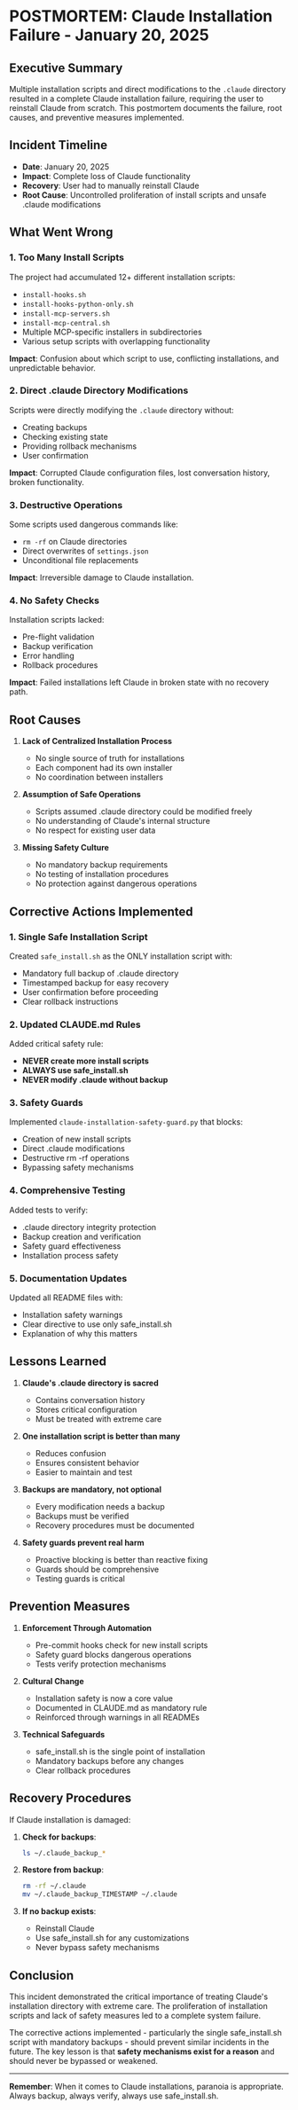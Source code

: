 # POSTMORTEM: Claude Installation Failure - January 20, 2025

## Executive Summary
Multiple installation scripts and direct modifications to the `.claude` directory resulted in a complete Claude installation failure, requiring the user to reinstall Claude from scratch. This postmortem documents the failure, root causes, and preventive measures implemented.

## Incident Timeline
- **Date**: January 20, 2025
- **Impact**: Complete loss of Claude functionality
- **Recovery**: User had to manually reinstall Claude
- **Root Cause**: Uncontrolled proliferation of install scripts and unsafe .claude modifications

## What Went Wrong

### 1. **Too Many Install Scripts**
The project had accumulated 12+ different installation scripts:
- `install-hooks.sh`
- `install-hooks-python-only.sh`
- `install-mcp-servers.sh`
- `install-mcp-central.sh`
- Multiple MCP-specific installers in subdirectories
- Various setup scripts with overlapping functionality

**Impact**: Confusion about which script to use, conflicting installations, and unpredictable behavior.

### 2. **Direct .claude Directory Modifications**
Scripts were directly modifying the `.claude` directory without:
- Creating backups
- Checking existing state
- Providing rollback mechanisms
- User confirmation

**Impact**: Corrupted Claude configuration files, lost conversation history, broken functionality.

### 3. **Destructive Operations**
Some scripts used dangerous commands like:
- `rm -rf` on Claude directories
- Direct overwrites of `settings.json`
- Unconditional file replacements

**Impact**: Irreversible damage to Claude installation.

### 4. **No Safety Checks**
Installation scripts lacked:
- Pre-flight validation
- Backup verification
- Error handling
- Rollback procedures

**Impact**: Failed installations left Claude in broken state with no recovery path.

## Root Causes

1. **Lack of Centralized Installation Process**
   - No single source of truth for installations
   - Each component had its own installer
   - No coordination between installers

2. **Assumption of Safe Operations**
   - Scripts assumed .claude directory could be modified freely
   - No understanding of Claude's internal structure
   - No respect for existing user data

3. **Missing Safety Culture**
   - No mandatory backup requirements
   - No testing of installation procedures
   - No protection against dangerous operations

## Corrective Actions Implemented

### 1. **Single Safe Installation Script**
Created `safe_install.sh` as the ONLY installation script with:
- Mandatory full backup of .claude directory
- Timestamped backup for easy recovery
- User confirmation before proceeding
- Clear rollback instructions

### 2. **Updated CLAUDE.md Rules**
Added critical safety rule:
- **NEVER create more install scripts**
- **ALWAYS use safe_install.sh**
- **NEVER modify .claude without backup**

### 3. **Safety Guards**
Implemented `claude-installation-safety-guard.py` that blocks:
- Creation of new install scripts
- Direct .claude modifications
- Destructive rm -rf operations
- Bypassing safety mechanisms

### 4. **Comprehensive Testing**
Added tests to verify:
- .claude directory integrity protection
- Backup creation and verification
- Safety guard effectiveness
- Installation process safety

### 5. **Documentation Updates**
Updated all README files with:
- Installation safety warnings
- Clear directive to use only safe_install.sh
- Explanation of why this matters

## Lessons Learned

1. **Claude's .claude directory is sacred**
   - Contains conversation history
   - Stores critical configuration
   - Must be treated with extreme care

2. **One installation script is better than many**
   - Reduces confusion
   - Ensures consistent behavior
   - Easier to maintain and test

3. **Backups are mandatory, not optional**
   - Every modification needs a backup
   - Backups must be verified
   - Recovery procedures must be documented

4. **Safety guards prevent real harm**
   - Proactive blocking is better than reactive fixing
   - Guards should be comprehensive
   - Testing guards is critical

## Prevention Measures

1. **Enforcement Through Automation**
   - Pre-commit hooks check for new install scripts
   - Safety guard blocks dangerous operations
   - Tests verify protection mechanisms

2. **Cultural Change**
   - Installation safety is now a core value
   - Documented in CLAUDE.md as mandatory rule
   - Reinforced through warnings in all READMEs

3. **Technical Safeguards**
   - safe_install.sh is the single point of installation
   - Mandatory backups before any changes
   - Clear rollback procedures

## Recovery Procedures

If Claude installation is damaged:

1. **Check for backups**:
   ```bash
   ls ~/.claude_backup_*
   ```

2. **Restore from backup**:
   ```bash
   rm -rf ~/.claude
   mv ~/.claude_backup_TIMESTAMP ~/.claude
   ```

3. **If no backup exists**:
   - Reinstall Claude
   - Use safe_install.sh for any customizations
   - Never bypass safety mechanisms

## Conclusion

This incident demonstrated the critical importance of treating Claude's installation directory with extreme care. The proliferation of installation scripts and lack of safety measures led to a complete system failure.

The corrective actions implemented - particularly the single safe_install.sh script with mandatory backups - should prevent similar incidents in the future. The key lesson is that **safety mechanisms exist for a reason** and should never be bypassed or weakened.

---

**Remember**: When it comes to Claude installations, paranoia is appropriate. Always backup, always verify, always use safe_install.sh.
